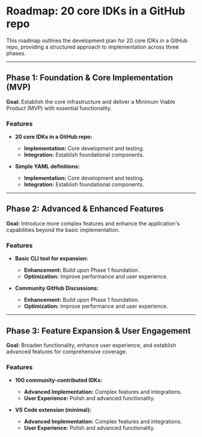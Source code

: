 # Roadmap: 20 core IDKs in a GitHub repo

This roadmap outlines the development plan for 20 core IDKs in a GitHub repo, providing a structured approach to implementation across three phases.

---

## Phase 1: Foundation & Core Implementation (MVP)

**Goal:** Establish the core infrastructure and deliver a Minimum Viable Product (MVP) with essential functionality.

### Features

-   **20 core IDKs in a GitHub repo:**
    -   **Implementation:** Core development and testing.
    -   **Integration:** Establish foundational components.

-   **Simple YAML definitions:**
    -   **Implementation:** Core development and testing.
    -   **Integration:** Establish foundational components.



---

## Phase 2: Advanced & Enhanced Features

**Goal:** Introduce more complex features and enhance the application's capabilities beyond the basic implementation.

### Features

-   **Basic CLI tool for expansion:**
    -   **Enhancement:** Build upon Phase 1 foundation.
    -   **Optimization:** Improve performance and user experience.

-   **Community GitHub Discussions:**
    -   **Enhancement:** Build upon Phase 1 foundation.
    -   **Optimization:** Improve performance and user experience.



---

## Phase 3: Feature Expansion & User Engagement

**Goal:** Broaden functionality, enhance user experience, and establish advanced features for comprehensive coverage.

### Features

-   **100 community-contributed IDKs:**
    -   **Advanced Implementation:** Complex features and integrations.
    -   **User Experience:** Polish and advanced functionality.

-   **VS Code extension (minimal):**
    -   **Advanced Implementation:** Complex features and integrations.
    -   **User Experience:** Polish and advanced functionality.


